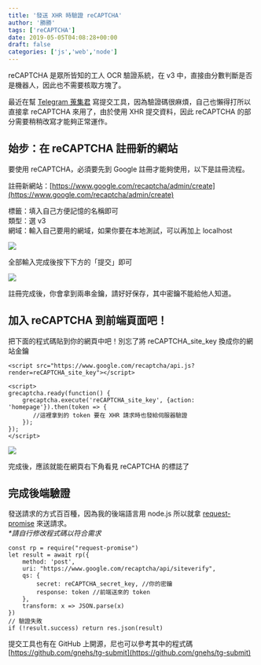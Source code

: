```yaml
---
title: '發送 XHR 時驗證 reCAPTCHA'
author: '勝勝'
tags: ['reCAPTCHA'] 
date: 2019-05-05T04:08:28+00:00
draft: false
categories: ['js','web','node']
---
```


reCAPTCHA 是眾所皆知的工人 OCR 驗證系統，在 v3 中，直接由分數判斷是否是機器人，因此也不需要核取方塊了。
<!--more-->
最近在幫 [Telegram 蒐集君](https://tg.gnehs.net) 寫提交工具，因為驗證碼很麻煩，自己也懶得打所以直接拿 reCAPTCHA 來用了，由於使用 XHR 提交資料，因此 reCAPTCHA 的部分需要稍稍改寫才能夠正常運作。

始步：在 reCAPTCHA 註冊新的網站
---------------------

要使用 reCAPTCHA，必須要先到 Google 註冊才能夠使用，以下是註冊流程。

註冊新網站：[](https://www.google.com/recaptcha/admin/create)[https://www.google.com/recaptcha/admin/create](https://www.google.com/recaptcha/admin/create)

標籤：填入自己方便記憶的名稱即可  
類型：選 v3  
網域：輸入自己要用的網域，如果你要在本地測試，可以再加上 localhost

![](https://i.imgur.com/LfFj8pL.png)

全部輸入完成後按下下方的「提交」即可

![](https://i.imgur.com/O5g0iGl.jpg)

註冊完成後，你會拿到兩串金鑰，請好好保存，其中密鑰不能給他人知道。

加入 reCAPTCHA 到前端頁面吧！
--------------------

把下面的程式碼貼到你的網頁中吧！別忘了將 reCAPTCHA\_site\_key 換成你的網站金鑰

```
<script src="https://www.google.com/recaptcha/api.js?render=reCAPTCHA_site_key"></script>

<script>
grecaptcha.ready(function() {
    grecaptcha.execute('reCAPTCHA_site_key', {action: 'homepage'}).then(token => {
       //這裡拿到的 token 要在 XHR 請求時也發給伺服器驗證
    });
});
</script>
```

![](https://i.imgur.com/BeJYwd8.png)

完成後，應該就能在網頁右下角看見 reCAPTCHA 的標誌了

完成後端驗證
------

發送請求的方式百百種，因為我的後端語言用 node.js 所以就拿 [request-promise](https://github.com/request/request-promise) 來送請求。  
_\*請自行修改程式碼以符合需求_

```
const rp = require("request-promise")
let result = await rp({
    method: 'post',
    uri: "https://www.google.com/recaptcha/api/siteverify",
    qs: {
        secret: reCAPTCHA_secret_key, //你的密鑰
        response: token //前端送來的 token
    },
    transform: x => JSON.parse(x)
})
// 驗證失敗
if (!result.success) return res.json(result)
```

提交工具也有在 GitHub 上開源，尼也可以參考其中的程式碼  
[](https://github.com/gnehs/tg-submit)[https://github.com/gnehs/tg-submit](https://github.com/gnehs/tg-submit)